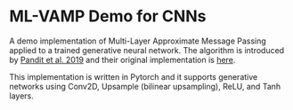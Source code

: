 # ML-VAMP Demo for CNNs

A demo implementation of Multi-Layer Approximate Message Passing applied to a trained generative neural network. The algorithm is introduced by [Pandit et al. 2019](https://arxiv.org/pdf/1911.03409.pdf) and their original implementation is [here](https://github.com/GAMPTeam/vampyre). 

This implementation is written in Pytorch and it supports generative networks using Conv2D, Upsample (bilinear upsampling), ReLU, and Tanh layers.
